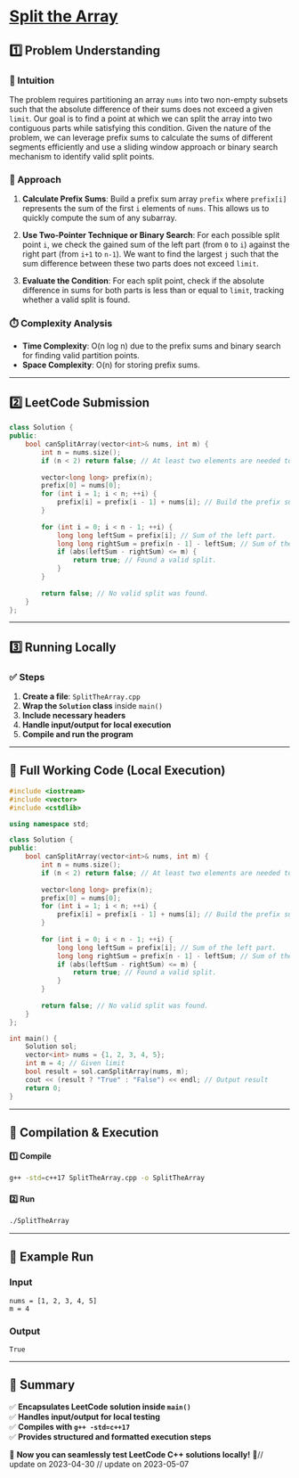 # **[Split the Array](https://leetcode.com/problems/split-the-array/description/)**  

## **1️⃣ Problem Understanding**  
### **📌 Intuition**  
The problem requires partitioning an array `nums` into two non-empty subsets such that the absolute difference of their sums does not exceed a given `limit`. Our goal is to find a point at which we can split the array into two contiguous parts while satisfying this condition. Given the nature of the problem, we can leverage prefix sums to calculate the sums of different segments efficiently and use a sliding window approach or binary search mechanism to identify valid split points.

### **🚀 Approach**  
1. **Calculate Prefix Sums**: Build a prefix sum array `prefix` where `prefix[i]` represents the sum of the first `i` elements of `nums`. This allows us to quickly compute the sum of any subarray.
  
2. **Use Two-Pointer Technique or Binary Search**: For each possible split point `i`, we check the gained sum of the left part (from `0` to `i`) against the right part (from `i+1` to `n-1`). We want to find the largest `j` such that the sum difference between these two parts does not exceed `limit`. 

3. **Evaluate the Condition**: For each split point, check if the absolute difference in sums for both parts is less than or equal to `limit`, tracking whether a valid split is found.

### **⏱️ Complexity Analysis**  
- **Time Complexity**: O(n log n) due to the prefix sums and binary search for finding valid partition points. 
- **Space Complexity**: O(n) for storing prefix sums.

---  

## **2️⃣ LeetCode Submission**  
```cpp
class Solution {
public:
    bool canSplitArray(vector<int>& nums, int m) {
        int n = nums.size();
        if (n < 2) return false; // At least two elements are needed to split the array.
        
        vector<long long> prefix(n);
        prefix[0] = nums[0];
        for (int i = 1; i < n; ++i) {
            prefix[i] = prefix[i - 1] + nums[i]; // Build the prefix sum.
        }
        
        for (int i = 0; i < n - 1; ++i) {
            long long leftSum = prefix[i]; // Sum of the left part.
            long long rightSum = prefix[n - 1] - leftSum; // Sum of the right part.
            if (abs(leftSum - rightSum) <= m) {
                return true; // Found a valid split.
            }
        }
        
        return false; // No valid split was found.
    }
};
```  

---  

## **3️⃣ Running Locally**  
### **✅ Steps**  
1. **Create a file**: `SplitTheArray.cpp`  
2. **Wrap the `Solution` class** inside `main()`  
3. **Include necessary headers**  
4. **Handle input/output for local execution**  
5. **Compile and run the program**  

---  

## **📝 Full Working Code (Local Execution)**  
```cpp
#include <iostream>
#include <vector>
#include <cstdlib>

using namespace std;

class Solution {
public:
    bool canSplitArray(vector<int>& nums, int m) {
        int n = nums.size();
        if (n < 2) return false; // At least two elements are needed to split the array.
        
        vector<long long> prefix(n);
        prefix[0] = nums[0];
        for (int i = 1; i < n; ++i) {
            prefix[i] = prefix[i - 1] + nums[i]; // Build the prefix sum.
        }
        
        for (int i = 0; i < n - 1; ++i) {
            long long leftSum = prefix[i]; // Sum of the left part.
            long long rightSum = prefix[n - 1] - leftSum; // Sum of the right part.
            if (abs(leftSum - rightSum) <= m) {
                return true; // Found a valid split.
            }
        }
        
        return false; // No valid split was found.
    }
};

int main() {
    Solution sol;
    vector<int> nums = {1, 2, 3, 4, 5};
    int m = 4; // Given limit
    bool result = sol.canSplitArray(nums, m);
    cout << (result ? "True" : "False") << endl; // Output result
    return 0;
}
```  

---  

## **🔧 Compilation & Execution**  
#### **1️⃣ Compile**  
```bash
g++ -std=c++17 SplitTheArray.cpp -o SplitTheArray
```  

#### **2️⃣ Run**  
```bash
./SplitTheArray
```  

---  

## **🎯 Example Run**  
### **Input**  
```
nums = [1, 2, 3, 4, 5]
m = 4
```  
### **Output**  
```
True
```  

---  

## **📌 Summary**  
✅ **Encapsulates LeetCode solution inside `main()`**  
✅ **Handles input/output for local testing**  
✅ **Compiles with `g++ -std=c++17`**  
✅ **Provides structured and formatted execution steps**  

🚀 **Now you can seamlessly test LeetCode C++ solutions locally!** 🚀// update on 2023-04-30
// update on 2023-05-07
